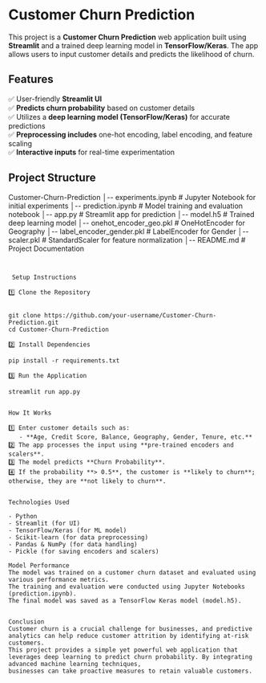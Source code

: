 #  Customer Churn Prediction

This project is a **Customer Churn Prediction** web application built using **Streamlit** and a trained deep learning model in **TensorFlow/Keras**. The app allows users to input customer details and predicts the likelihood of churn.


## Features

✅ User-friendly **Streamlit UI**  
✅ **Predicts churn probability** based on customer details  
✅ Utilizes a **deep learning model (TensorFlow/Keras)** for accurate predictions  
✅ **Preprocessing includes** one-hot encoding, label encoding, and feature scaling  
✅ **Interactive inputs** for real-time experimentation  


## Project Structure


 Customer-Churn-Prediction
│-- experiments.ipynb        # Jupyter Notebook for initial experiments
│-- prediction.ipynb         # Model training and evaluation notebook
│-- app.py                   # Streamlit app for prediction
│-- model.h5                 # Trained deep learning model
│-- onehot_encoder_geo.pkl   # OneHotEncoder for Geography
│-- label_encoder_gender.pkl # LabelEncoder for Gender
│-- scaler.pkl               # StandardScaler for feature normalization
│-- README.md                # Project Documentation
```


 Setup Instructions

1️⃣ Clone the Repository


git clone https://github.com/your-username/Customer-Churn-Prediction.git
cd Customer-Churn-Prediction

2️⃣ Install Dependencies

pip install -r requirements.txt

3️⃣ Run the Application

streamlit run app.py


How It Works

1️⃣ Enter customer details such as:  
   - **Age, Credit Score, Balance, Geography, Gender, Tenure, etc.**  
2️⃣ The app processes the input using **pre-trained encoders and scalers**.  
3️⃣ The model predicts **Churn Probability**.  
4️⃣ If the probability **> 0.5**, the customer is **likely to churn**; otherwise, they are **not likely to churn**.  


Technologies Used

- Python
- Streamlit (for UI)
- TensorFlow/Keras (for ML model)
- Scikit-learn (for data preprocessing)
- Pandas & NumPy (for data handling)
- Pickle (for saving encoders and scalers)

Model Performance
The model was trained on a customer churn dataset and evaluated using various performance metrics.
The training and evaluation were conducted using Jupyter Notebooks (prediction.ipynb).
The final model was saved as a TensorFlow Keras model (model.h5).


Conclusion
Customer churn is a crucial challenge for businesses, and predictive analytics can help reduce customer attrition by identifying at-risk customers.
This project provides a simple yet powerful web application that leverages deep learning to predict churn probability. By integrating advanced machine learning techniques, 
businesses can take proactive measures to retain valuable customers.




